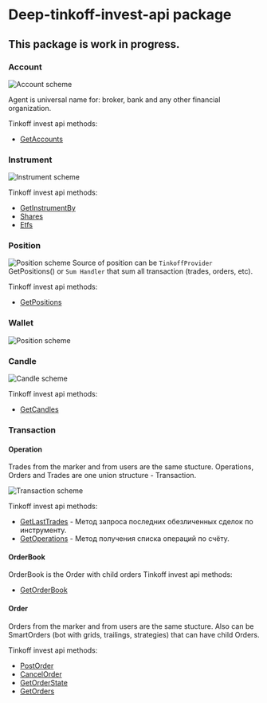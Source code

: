 # Deep-tinkoff-invest-api package
## This package is work in progress.

### Account
![Account scheme](./src/account/Account.drawio.svg)

Agent is universal name for: broker, bank and any other financial organization.

Tinkoff invest api methods:
- [GetAccounts](https://tinkoff.github.io/investAPI/users/#getaccounts)

### Instrument
![Instrument scheme](./src/instrument/Instrument.drawio.svg)

Tinkoff invest api methods:
- [GetInstrumentBy](https://tinkoff.github.io/investAPI/instruments/#getinstrumentby)
- [Shares](https://tinkoff.github.io/investAPI/instruments/#shares)
- [Etfs](https://tinkoff.github.io/investAPI/instruments/#etfs)

### Position
![Position scheme](./src/position/Position.drawio.svg)
Source of position can be `TinkoffProvider` GetPositions() or `Sum Handler` that sum all transaction (trades, orders, etc).

Tinkoff invest api methods:
- [GetPositions](https://tinkoff.github.io/investAPI/operations/#getpositions)

### Wallet
![Position scheme](./src/wallet/Wallet.drawio.svg)

### Candle
![Candle scheme](./src/candle/Candle.drawio.svg)

Tinkoff invest api methods:
- [GetCandles](https://tinkoff.github.io/investAPI/marketdata/#getcandles)


### Transaction

#### Operation
Trades from the marker and from users are the same stucture.
Operations, Orders and Trades are one union structure - Transaction.

![Transaction scheme](./src/transaction/Transaction.drawio.svg)

Tinkoff invest api methods:
- [GetLastTrades](https://tinkoff.github.io/investAPI/marketdata/#getlasttrades) - Метод запроса последних обезличенных сделок по инструменту.
- [GetOperations](https://tinkoff.github.io/investAPI/operations/#getoperations) - Метод получения списка операций по счёту.

#### OrderBook
OrderBook is the Order with child orders
Tinkoff invest api methods:
- [GetOrderBook](https://tinkoff.github.io/investAPI/marketdata/#getorderbook)

#### Order
Orders from the marker and from users are the same stucture.
Also can be SmartOrders (bot with grids, trailings, strategies) that can have child Orders.

Tinkoff invest api methods:
- [PostOrder](https://tinkoff.github.io/investAPI/orders/#postorder)
- [CancelOrder](https://tinkoff.github.io/investAPI/orders/#cancelorder)
- [GetOrderState](https://tinkoff.github.io/investAPI/orders/#getorderstate)
- [GetOrders](https://tinkoff.github.io/investAPI/orders/#getorders)

